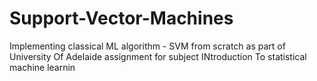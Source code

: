 # Support-Vector-Machines
Implementing classical ML algorithm - SVM from scratch as part of University Of Adelaide assignment for subject INtroduction To statistical machine learnin
